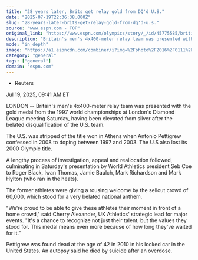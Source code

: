 ```yaml
---
title: "28 years later, Brits get relay gold from DQ'd U.S."
date: "2025-07-19T22:36:38.000Z"
slug: "28-years-later-brits-get-relay-gold-from-dq'd-u.s."
source: "www.espn.com - TOP"
original_link: "https://www.espn.com/olympics/story/_/id/45775585/british-relay-team-gets-1997-relay-gold-years-waiting"
description: "Britain's men's 4x400-meter relay team was presented with the gold medal from the 1997 world championships, having been elevated from silver after the belated disqualification of the U.S. team."
mode: "in_depth"
image: "https://a1.espncdn.com/combiner/i?img=%2Fphoto%2F2016%2F0111%2Fr43049_1296x729_16%2D9.jpg"
category: "general"
tags: ["general"]
domain: "espn.com"
---
```

<div id="readability-page-1" class="page"><div><div><ul><li><p>Reuters</p></li></ul><p><span>Jul 19, 2025, 09:41 AM ET</span></p></div><p>LONDON -- Britain's men's 4x400-meter relay team was presented with the gold medal from the 1997 world championships at London's Diamond League meeting Saturday, having been elevated from silver after the belated disqualification of the U.S. team.</p><p>The U.S. was stripped of the title won in Athens when Antonio Pettigrew confessed in 2008 to doping between 1997 and 2003. The U.S also lost its 2000 Olympic title.</p><p>A lengthy process of investigation, appeal and reallocation followed, culminating in Saturday's presentation by World Athletics president Seb Coe to Roger Black, Iwan Thomas, Jamie Baulch, Mark Richardson and Mark Hylton (who ran in the heats).</p><p>The former athletes were giving a rousing welcome by the sellout crowd of 60,000, which stood for a very belated national anthem.</p><p>"We're proud to be able to give these athletes their moment in front of a home crowd," said Cherry Alexander, UK Athletics' strategic lead for major events. "It's a chance to recognize not just their talent, but the values they stood for. This medal means even more because of how long they've waited for it."</p><p>Pettigrew was found dead at the age of 42 in 2010 in his locked car in the United States. An autopsy said he died by suicide after an overdose.</p>
</div></div>